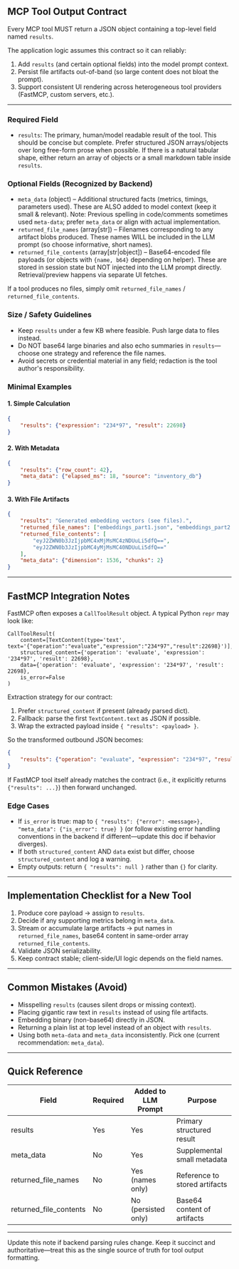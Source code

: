 ## MCP Tool Output Contract

Every MCP tool MUST return a JSON object containing a top-level field named `results`.

The application logic assumes this contract so it can reliably:
1. Add `results` (and certain optional fields) into the model prompt context.
2. Persist file artifacts out-of-band (so large content does not bloat the prompt).
3. Support consistent UI rendering across heterogeneous tool providers (FastMCP, custom servers, etc.).

---
### Required Field
- `results`: The primary, human/model readable result of the tool. This should be concise but complete. Prefer structured JSON arrays/objects over long free-form prose when possible. If there is a natural tabular shape, either return an array of objects or a small markdown table inside `results`.

### Optional Fields (Recognized by Backend)
- `meta_data` (object) – Additional structured facts (metrics, timings, parameters used). These are ALSO added to model context (keep it small & relevant). Note: Previous spelling in code/comments sometimes used `meta-data`; prefer `meta_data` or align with actual implementation.
- `returned_file_names` (array[str]) – Filenames corresponding to any artifact blobs produced. These names WILL be included in the LLM prompt (so choose informative, short names).
- `returned_file_contents` (array[str|object]) – Base64-encoded file payloads (or objects with `{name, b64}` depending on helper). These are stored in session state but NOT injected into the LLM prompt directly. Retrieval/preview happens via separate UI fetches.

If a tool produces no files, simply omit `returned_file_names` / `returned_file_contents`.

### Size / Safety Guidelines
- Keep `results` under a few KB where feasible. Push large data to files instead.
- Do NOT base64 large binaries and also echo summaries in `results`—choose one strategy and reference the file names.
- Avoid secrets or credential material in any field; redaction is the tool author's responsibility.

### Minimal Examples
#### 1. Simple Calculation
```json
{
	"results": {"expression": "234*97", "result": 22698}
}
```

#### 2. With Metadata
```json
{
	"results": {"row_count": 42},
	"meta_data": {"elapsed_ms": 18, "source": "inventory_db"}
}
```

#### 3. With File Artifacts
```json
{
	"results": "Generated embedding vectors (see files).",
	"returned_file_names": ["embeddings_part1.json", "embeddings_part2.json"],
	"returned_file_contents": [
		"eyJ2ZWN0b3JzIjpbMC4xMjMsMC4zNDUuLi5dfQ==",
		"eyJ2ZWN0b3JzIjpbMC4yMjMsMC40NDUuLi5dfQ=="
	],
	"meta_data": {"dimension": 1536, "chunks": 2}
}
```

---
## FastMCP Integration Notes

FastMCP often exposes a `CallToolResult` object. A typical Python `repr` may look like:

```
CallToolResult(
	content=[TextContent(type='text', text='{"operation":"evaluate","expression":"234*97","result":22698}')],
	structured_content={'operation': 'evaluate', 'expression': '234*97', 'result': 22698},
	data={'operation': 'evaluate', 'expression': '234*97', 'result': 22698},
	is_error=False
)
```

Extraction strategy for our contract:
1. Prefer `structured_content` if present (already parsed dict).
2. Fallback: parse the first `TextContent.text` as JSON if possible.
3. Wrap the extracted payload inside `{ "results": <payload> }`.

So the transformed outbound JSON becomes:
```json
{
	"results": {"operation": "evaluate", "expression": "234*97", "result": 22698}
}
```

If FastMCP tool itself already matches the contract (i.e., it explicitly returns `{"results": ...}`) then forward unchanged.

### Edge Cases
- If `is_error` is true: map to `{ "results": {"error": <message>}, "meta_data": {"is_error": true} }` (or follow existing error handling conventions in the backend if different—update this doc if behavior diverges).
- If both `structured_content` AND `data` exist but differ, choose `structured_content` and log a warning.
- Empty outputs: return `{ "results": null }` rather than `{}` for clarity.

---
## Implementation Checklist for a New Tool
1. Produce core payload → assign to `results`.
2. Decide if any supporting metrics belong in `meta_data`.
3. Stream or accumulate large artifacts → put names in `returned_file_names`, base64 content in same-order array `returned_file_contents`.
4. Validate JSON serializability.
5. Keep contract stable; client-side/UI logic depends on the field names.

---
## Common Mistakes (Avoid)
- Misspelling `results` (causes silent drops or missing context).
- Placing gigantic raw text in `results` instead of using file artifacts.
- Embedding binary (non-base64) directly in JSON.
- Returning a plain list at top level instead of an object with `results`.
- Using both `meta-data` and `meta_data` inconsistently. Pick one (current recommendation: `meta_data`).

---
## Quick Reference
| Field | Required | Added to LLM Prompt | Purpose |
|-------|----------|---------------------|---------|
| results | Yes | Yes | Primary structured result |
| meta_data | No | Yes | Supplemental small metadata |
| returned_file_names | No | Yes (names only) | Reference to stored artifacts |
| returned_file_contents | No | No (persisted only) | Base64 content of artifacts |

---
Update this note if backend parsing rules change. Keep it succinct and authoritative—treat this as the single source of truth for tool output formatting.
